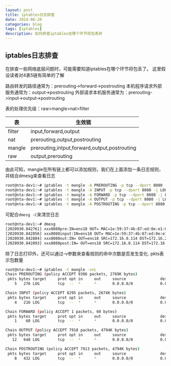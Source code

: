 ```yaml
---
layout: post
title: iptables日志排查
date: 2024-06-20
categories: blog
tags: [iptables]
description: 如何排查iptables在哪个环节将包丢弃
---
```


## iptables日志排查

在排查一些网络底层问题时，可能需要知道iptables在哪个环节将包丢了。
这里假设读者对4表5链有简单的了解

路由转发的路径通常为：prerouting->forward->postrouting
本机程序请求外部服务通常为：output->postrouting
外部请求本机服务通常为：prerouting->input->output->postrouting

表的处理优先级：raw>mangle>nat>filter

| 表 | 生效链 |
| --- | --- |
| filter | input,forward,output |
| nat | prerouting,output,postrouting |
| mangle | prerouting,intput,forward,output,postrouting |
| raw | output,prerouting |

由此可知，mangle在所有链上都可以添加规则，我们在上面添加一条日志规则，并结合dmesg来查看日志

```bash
root@nta-dev1:~# iptables -t mangle -A PREROUTING -p tcp --dport 8080 -j LOG --log-prefix "xxx8080pre:"
root@nta-dev1:~# iptables -t mangle -A INPUT -p tcp --dport 8080 -j LOG --log-prefix "xxx8080input:"
root@nta-dev1:~# iptables -t mangle -A FORWARD -p tcp --dport 8080 -j LOG --log-prefix "xxx8080for:"
root@nta-dev1:~# iptables -t mangle -A OUTPUT -p tcp --dport 8080 -j LOG --log-prefix "xxx8080out:"
root@nta-dev1:~# iptables -t mangle -A POSTROUTING -p tcp --dport 8080 -j LOG --log-prefix "xxx8080post:"
```

可配合`dmesg -C`来清空日志

```bash
root@nta-dev1:~# dmesg
[2020930.842761] xxx8080pre:IN=ens18 OUT= MAC=1e:59:37:4b:87:ed:0e:e1:09:68:07:75:08:00 SRC=172.16.0.114 DST=172.16.200.1 LEN=60 TOS=0x00 PREC=0x00 TTL=64 ID=47985 DF PROTO=TCP SPT=60048 DPT=8080 WINDOW=64240 RES=0x00 SYN URGP=0
[2020930.842856] xxx8080input:IN=ens18 OUT= MAC=1e:59:37:4b:87:ed:0e:e1:09:68:07:75:08:00 SRC=172.16.0.114 DST=172.16.200.1 LEN=60 TOS=0x00 PREC=0x00 TTL=64 ID=47985 DF PROTO=TCP SPT=60048 DPT=8080 WINDOW=64240 RES=0x00 SYN URGP=0
[2020930.842884] xxx8080out:IN= OUT=ens18 SRC=172.16.0.114 DST=172.16.200.1 LEN=60 TOS=0x00 PREC=0x00 TTL=63 ID=47985 DF PROTO=TCP SPT=60048 DPT=8080 WINDOW=64240 RES=0x00 SYN URGP=0
[2020930.842893] xxx8080post:IN= OUT=ens18 SRC=172.16.0.114 DST=172.16.200.1 LEN=60 TOS=0x00 PREC=0x00 TTL=63 ID=47985 DF PROTO=TCP SPT=60048 DPT=8080 WINDOW=64240 RES=0x00 SYN URGP=0
```

除了日志打印外，还可以通过-v参数来查看规则的命中次数是否发生变化.
pkts表示包数量

```bash
root@nta-dev1:~# iptables -t mangle -vnL
Chain PREROUTING (policy ACCEPT 9386 packets, 2769K bytes)
 pkts bytes target     prot opt in     out     source               destination
    5   276 LOG        tcp  --  *      *       0.0.0.0/0            0.0.0.0/0            tcp dpt:8080 LOG flags 0 level 4 prefix "xxx8080pre:"

Chain INPUT (policy ACCEPT 8295 packets, 2674K bytes)
 pkts bytes target     prot opt in     out     source               destination
    4   216 LOG        tcp  --  *      *       0.0.0.0/0            0.0.0.0/0            tcp dpt:8080 LOG flags 0 level 4 prefix "xxx8080input:"

Chain FORWARD (policy ACCEPT 1 packets, 60 bytes)
 pkts bytes target     prot opt in     out     source               destination
    1    60 LOG        tcp  --  *      *       0.0.0.0/0            0.0.0.0/0            tcp dpt:8080 LOG flags 0 level 4 prefix "xxx8080for:"

Chain OUTPUT (policy ACCEPT 7918 packets, 4794K bytes)
 pkts bytes target     prot opt in     out     source               destination
   12   648 LOG        tcp  --  *      *       0.0.0.0/0            0.0.0.0/0            tcp dpt:8080 LOG flags 0 level 4 prefix "xxx8080out:"

Chain POSTROUTING (policy ACCEPT 7913 packets, 4794K bytes)
 pkts bytes target     prot opt in     out     source               destination
    8   432 LOG        tcp  --  *      *       0.0.0.0/0            0.0.0.0/0            tcp dpt:8080 LOG flags 0 level 4 prefix "xxx8080post:"

```
